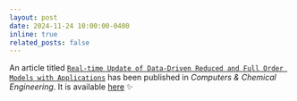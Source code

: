 ```yaml
---
layout: post
date: 2024-11-24 10:00:00-0400
inline: true
related_posts: false
---
```


An article titled [`Real-time Update of Data-Driven Reduced and Full Order Models with Applications`](/sa-prana/publications/) has been published in _Computers & Chemical Engineering_. It is available [here](https://doi.org/10.1016/j.compchemeng.2024.108923) :sparkles:
